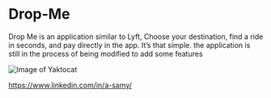 # Drop-Me
Drop Me is an application similar to Lyft, Choose your destination, find a ride in seconds, and pay directly in the app. It’s that simple. the application is still in the process of being modified to add some features

![Image of Yaktocat](https://github.com/dev-samy/Drop-Me/blob/main/Screen-Recording-2020-10-11-at-1.gif)

https://www.linkedin.com/in/a-samy/
